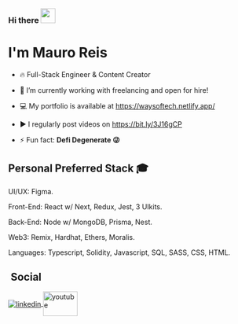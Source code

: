 ### Hi there <img src="https://raw.githubusercontent.com/kaueMarques/kaueMarques/master/hi.gif" width="30px" height="30px">
<h1 align="left">I'm Mauro Reis</h1>

- 🔥 Full-Stack Engineer & Content Creator

- 🔭 I’m currently working with freelancing and open for hire!

- 💻 My portfolio is available at https://waysoftech.netlify.app/

- ▶️ I regularly post videos on https://bit.ly/3J16gCP

- ⚡ Fun fact: **Defi Degenerate 😜**

## Personal Preferred Stack 🎓

UI/UX: Figma.

Front-End: React w/ Next, Redux, Jest, 3 UIkits.

Back-End: Node w/ MongoDB, Prisma, Nest.

Web3: Remix, Hardhat, Ethers, Moralis.

Languages: Typescript, Solidity, Javascript, SQL, SASS, CSS, HTML.

## &nbsp;Social

<a href="https://www.linkedin.com/in/mauro-reis-6b15b5237/" target="_blank">
  <img align="center" src="https://img.shields.io/badge/-mauroreis-05122A?style=flat&logo=linkedin" alt="linkedin"/>
</a>

<a href="https://www.youtube.com/channel/UCvMMltZWkyX_CGqiyb-uHQg" target="_blank">
  <img height="50px" width="70px" align="center" src="https://i.pinimg.com/originals/19/7b/36/197b365922d1ea3aa1a932ff9bbda4a6.png" alt="youtube"/>
</a>
